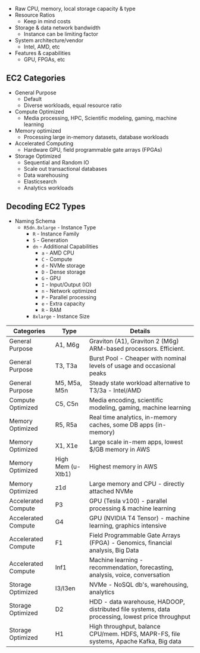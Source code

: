 - Raw CPU, memory, local storage capacity & type
- Resource Ratios
	- Keep in mind costs
- Storage & data network bandwidth
	- Instance can be limiting factor
- System architecture/vendor
	- Intel, AMD, etc
- Features & capabilities
	- GPU, FPGAs, etc

## EC2 Categories

- General Purpose
	- Default
	- Diverse workloads, equal resource ratio
- Compute Optimized
	- Media processing, HPC, Scientific modeling, gaming, machine learning
- Memory optimized
	- Processing large in-memory datasets, database workloads
- Accelerated Computing
	- Hardware GPU, field programmable gate arrays (FPGAs)
- Storage Optimized
	- Sequential and Random IO
	- Scale out transactional databases
	- Data warehousing
	- Elasticsearch
	- Analytics workloads

## Decoding EC2 Types

- Naming Schema
	- `R5dn.8xlarge` - Instance Type
		- `R` - Instance Family
		- `5` - Generation
		- `dn` - Additional Capabilities
			- `a` - AMD CPU
			- `C` - Compute
			- `d` - NVMe storage
			- `D` - Dense storage
			- `G` - GPU
			- `I` - Input/Output (IO)
			- `n` - Network optimized
			- `P` - Parallel processing
			- `e` - Extra capacity
			- `R` - RAM
		- `8xlarge` - Instance Size

Categories | Type | Details
--- | --- | ---
General Purpose | A1, M6g | Graviton (A1), Graviton 2 (M6g) ARM-based processors. Efficient.
General Purpose | T3, T3a | Burst Pool - Cheaper with nominal levels of usage and occasional peaks
General Purpose | M5, M5a, M5n | Steady state workload alternative to T3/3a - Intel/AMD
Compute Optimized | C5, C5n | Media encoding, scientific modeling, gaming, machine learning
Memory Optimized | R5, R5a | Real time analytics, in-memory caches, some DB apps (in-memory)
Memory Optimized | X1, X1e | Large scale in-mem apps, lowest $/GB memory in AWS
Memory Optimized | High Mem (u-Xtb1) | Highest memory in AWS
Memory Optimized | z1d | Large memory and CPU - directly attached NVMe
Accelerated Compute | P3 | GPU (Tesla v100) - parallel processing & machine learning
Accelerated Compute | G4 | GPU (NVIDIA T4 Tensor) - machine learning, graphics intensive
Accelerated Compute | F1 | Field Programmable Gate Arrays (FPGA) - Genomics, financial analysis, Big Data
Accelerated Compute | Inf1 | Machine learning - recommendation, forecasting, analysis, voice, conversation
Storage Optimized | I3/I3en | NVMe - NoSQL db's, warehousing, analytics
Storage Optimized | D2 | HDD - data warehouse, HADOOP, distributed file systems, data processing, lowest price throughput
Storage Optimized | H1 | High throughput, balance CPU/mem. HDFS, MAPR-FS, file systems, Apache Kafka, Big data

